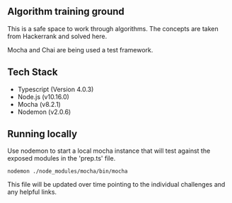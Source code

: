 ## Algorithm training ground

This is a safe space to work through algorithms. The concepts are taken from Hackerrank and solved here.

Mocha and Chai are being used a test framework.


## Tech Stack
* Typescript (Version 4.0.3)
* Node.js (v10.16.0)
* Mocha (v8.2.1)
* Nodemon (v2.0.6)

## Running locally

Use nodemon to  start a local mocha instance that will test against the exposed modules in the 'prep.ts' file.

```
nodemon ./node_modules/mocha/bin/mocha    
```

This file will be updated over time pointing to the individual challenges and any helpful links.